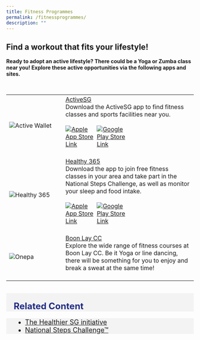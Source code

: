 ```yaml
---
title: Fitness Programmes
permalink: /fitnessprogrammes/
description: ""
---
```

## Find a workout that fits your lifestyle!
**Ready to adopt an active lifestyle? There could be a Yoga or Zumba class near you! Explore these active opportunities via the following apps and sites.**

<p></p><br><table style="width:100%">
  <tbody><tr>
    <td style="width:30%">
      <img src="https://s3-ap-southeast-1.amazonaws.com/mmsproduction/program/s/ActiveSG.jpg" alt="Active Wallet">
    </td>	
    <td style="width:70%">
      	<a href="https://www.myactivesg.com/About-ActiveSG/myActiveSG-App" target="_blank">ActiveSG</a>
   <br>
	Download the ActiveSG app to find fitness classes and sports facilities near you. <br>
	<br>
<div style="width:50%;display:flex;flex-wrap:wrap;">
         <div style="flex:50%"><a href="https://apps.apple.com/sg/app/activesg/id827595244" target="_blanket"><img alt="Apple App Store Link" src="https://d33wubrfki0l68.cloudfront.net/769d2c164a70c4400654f300f4f36f94ce152f0c/c170e/images/community/appstoreicon/apple-store.png"></a>
          </div>
          <div style="flex:50%;"><a href="https://play.google.com/store/apps/details?id=com.iapps.ssc" target="_blanket"><img alt="Google Play Store Link" src="https://d33wubrfki0l68.cloudfront.net/d4fb6ada6a348985c0e527742be609958e91db35/f4002/images/community/appstoreicon/google-play.png"></a>
          </div>
      </div>  
    <br></td>
  </tr>
		
<tr>
		 <td style="width:30%">
      <img src="https://play-lh.googleusercontent.com/PpfJTn4mU_d_r3zFGeF1hOs22uYKHry6QFLC9PqefEpfVcQyH17EfeBA86-iPTC-U-o" alt="Healthy 365">
    </td>	
    <td style="width:70%">
      	<a href="https://hpb.gov.sg/healthy-living/healthy-365" target="_blank">Healthy 365</a>
   <br>
	Download the app to join free fitness classes in your area and take part in the National Steps Challenge, as well as monitor your sleep and food intake.<br>
	<br>
<div style="width:50%;display:flex;flex-wrap:wrap;">
         <div style="flex:50%"><a href="https://apps.apple.com/sg/app/healthy-365/id1040202154" target="_blanket"><img alt="Apple App Store Link" src="https://d33wubrfki0l68.cloudfront.net/769d2c164a70c4400654f300f4f36f94ce152f0c/c170e/images/community/appstoreicon/apple-store.png"></a>
          </div>
          <div style="flex:50%;"><a href="https://play.google.com/store/apps/details?id=sg.gov.hpb.healthy365" target="_blanket"><img alt="Google Play Store Link" src="https://d33wubrfki0l68.cloudfront.net/d4fb6ada6a348985c0e527742be609958e91db35/f4002/images/community/appstoreicon/google-play.png"></a>
          </div>
      </div>  
    <br></td>
  </tr>
		
		
<tr>
    <td style="width:30%">
      <img src="https://www.pa.gov.sg/images/Our%20Network/Community%20Club/onepalogo.jpg" alt="Onepa">
    </td>	
    <td style="width:70%">
      	<a href="https://www.onepa.gov.sg/cc/boon-lay-cc" target="_blank">Boon Lay CC</a>
   <br>
	Explore the wide range of fitness courses at Boon Lay CC. Be it Yoga or line dancing, there will be something for you to enjoy and break a sweat at the same time! <br>
	<br></td>
</tr>
</tbody></table>
<br>

<div style="font-size:24px; font-weight: 700; color: #202c84; background-color: #f3f3f3; padding: 20px 0px 0px 20px;" class="row"> Related Content</div>
<div style="font-size:18px ;background-color: #f3f3f3; padding: 0px 25px 0px 20px;" class="row">
	<ul>
		<li><a href="https://www.healthhub.sg/programmes/194/hsg">The Healthier SG initiative</a></li>
		<li><a href="https://www.healthhub.sg/programmes/37/nsc?utm_source=HPB&amp;utm_medium=NSCprogtab&amp;utm_campaign=NSC6&amp;utm_content=HPBcrossmarketing">National Steps Challenge™</a></li>
	</ul>
</div>